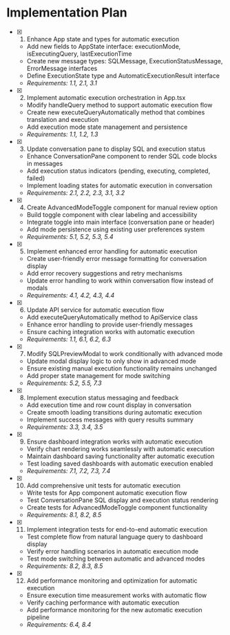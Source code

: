 # Implementation Plan

- [x] 1. Enhance App state and types for automatic execution

  - Add new fields to AppState interface: executionMode, isExecutingQuery, lastExecutionTime
  - Create new message types: SQLMessage, ExecutionStatusMessage, ErrorMessage interfaces
  - Define ExecutionState type and AutomaticExecutionResult interface
  - _Requirements: 1.1, 2.1, 3.1_

- [x] 2. Implement automatic execution orchestration in App.tsx

  - Modify handleQuery method to support automatic execution flow
  - Create new executeQueryAutomatically method that combines translation and execution
  - Add execution mode state management and persistence
  - _Requirements: 1.1, 1.2, 1.3_

- [x] 3. Update conversation pane to display SQL and execution status

  - Enhance ConversationPane component to render SQL code blocks in messages
  - Add execution status indicators (pending, executing, completed, failed)
  - Implement loading states for automatic execution in conversation
  - _Requirements: 2.1, 2.2, 2.3, 3.1, 3.2_

- [x] 4. Create AdvancedModeToggle component for manual review option

  - Build toggle component with clear labeling and accessibility
  - Integrate toggle into main interface (conversation pane or header)
  - Add mode persistence using existing user preferences system
  - _Requirements: 5.1, 5.2, 5.3, 5.4_

- [x] 5. Implement enhanced error handling for automatic execution

  - Create user-friendly error message formatting for conversation display
  - Add error recovery suggestions and retry mechanisms
  - Update error handling to work within conversation flow instead of modals
  - _Requirements: 4.1, 4.2, 4.3, 4.4_

- [x] 6. Update API service for automatic execution flow

  - Add executeQueryAutomatically method to ApiService class
  - Enhance error handling to provide user-friendly messages
  - Ensure caching integration works with automatic execution
  - _Requirements: 1.1, 6.1, 6.2, 6.3_

- [x] 7. Modify SQLPreviewModal to work conditionally with advanced mode

  - Update modal display logic to only show in advanced mode
  - Ensure existing manual execution functionality remains unchanged
  - Add proper state management for mode switching
  - _Requirements: 5.2, 5.5, 7.3_

- [x] 8. Implement execution status messaging and feedback

  - Add execution time and row count display in conversation
  - Create smooth loading transitions during automatic execution
  - Implement success messages with query results summary
  - _Requirements: 3.3, 3.4, 3.5_

- [x] 9. Ensure dashboard integration works with automatic execution

  - Verify chart rendering works seamlessly with automatic execution
  - Maintain dashboard saving functionality after automatic execution
  - Test loading saved dashboards with automatic execution enabled
  - _Requirements: 7.1, 7.2, 7.3, 7.4_

- [x] 10. Add comprehensive unit tests for automatic execution

  - Write tests for App component automatic execution flow
  - Test ConversationPane SQL display and execution status rendering
  - Create tests for AdvancedModeToggle component functionality
  - _Requirements: 8.1, 8.2, 8.5_

- [x] 11. Implement integration tests for end-to-end automatic execution

  - Test complete flow from natural language query to dashboard display
  - Verify error handling scenarios in automatic execution mode
  - Test mode switching between automatic and advanced modes
  - _Requirements: 8.2, 8.3, 8.5_

- [x] 12. Add performance monitoring and optimization for automatic execution
  - Ensure execution time measurement works with automatic flow
  - Verify caching performance with automatic execution
  - Add performance monitoring for the new automatic execution pipeline
  - _Requirements: 6.4, 8.4_
